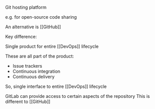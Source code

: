 Git hosting platform

e.g. for open-source code sharing

An alternative is [[GitHub]]



Key difference:

Single product for entire [[DevOps]] lifecycle

These are all part of the product:
 - Issue trackers
 - Continuous integration
 - Continuous delivery

So, single interface to entire [[DevOps]] lifecycle


GitLab can provide access to certain aspects of the repository
This is different to [[GitHub]]